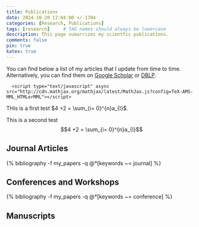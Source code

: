 ```yaml
---
title: Publications
date: 2024-10-20 17:04:00 +/-1704
categories: [Research, Publications]
tags: [research]     # TAG names should always be lowercase
description: This page sumarrizes my scientfic publications.
comments: false
pin: true
katex: true
---
```

You can find below a list of my articles that I update from time to time. Alternatively, you can find them on [Google Scholar](https://scholar.google.com/citations?user=UyENXP0AAAAJ) or [DBLP](https://dblp.uni-trier.de/pid/337/2519.html). 

 <script type="text/x-mathjax-config">
        MathJax.Hub.Config({
        TeX: { equationNumbers: { autoNumber: "AMS" } }
        });
      </script>
      <script type="text/javascript" async src="http://cdn.mathjax.org/mathjax/latest/MathJax.js?config=TeX-AMS-MML_HTMLorMML"></script>

THis is a first test $4 +2 = \sum_{i= 0}^{n}a_{I}$.

This is a second test $$4 +2 = \sum_{i= 0}^{n}a_{I}$$

## Journal Articles

{% bibliography -f my_papers -q @*[keywords ~= journal] %}

## Conferences and Workshops

{% bibliography -f my_papers -q @*[keywords ~= conference] %}


## Manuscripts

<!-- {% bibliography -q @phdthesis %} -->

<!-- {% bibliography -q @phdthesis %} -->